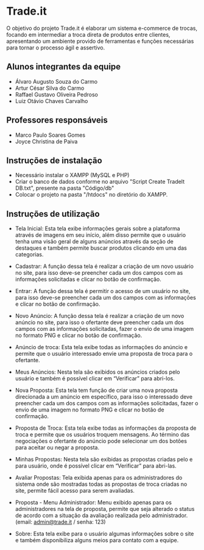 # Trade.it

O objetivo do projeto Trade.it é elaborar um sistema e-commerce de trocas, focando em intermediar a troca direta de produtos entre clientes, apresentando um ambiente provido de ferramentas e funções necessárias para tornar o processo ágil e assertivo.  

## Alunos integrantes da equipe

* Álvaro Augusto Souza do Carmo
* Artur César Silva do Carmo
* Raffael Gustavo Oliveira Pedroso
* Luiz Otávio Chaves Carvalho

## Professores responsáveis

* Marco Paulo Soares Gomes
* Joyce Christina de Paiva

## Instruções de instalação

* Necessário instalar o XAMPP (MySQL e PHP)
* Criar o banco de dados conforme no arquivo "Script Create TradeIt DB.txt", presente na pasta "Código/db"
* Colocar o projeto na pasta "/htdocs" no diretório do XAMPP.

## Instruções de utilização

* Tela Inicial: Esta tela exibe informações gerais sobre a plataforma através de imagens em seu início, além disso permite que o usuário tenha uma visão geral de alguns anúncios através da seção de destaques e também permite buscar produtos clicando em uma das categorias.

* Cadastrar: A função dessa tela é realizar a criação de um novo usuário no site, para isso deve-se preencher cada um dos campos com as informações solicitadas e clicar no botão de confirmação.

* Entrar: A função dessa tela é permitir o acesso de um usuário no site, para isso deve-se preencher cada um dos campos com as informações e clicar no botão de confirmação.

* Novo Anúncio: A função dessa tela é realizar a criação de um novo anúncio no site, para isso o ofertante deve preencher cada um dos campos com as informações solicitadas, fazer o envio de uma imagem no formato PNG e clicar no botão de confirmação.

* Anúncio de troca: Esta tela exibe todas as informações do anúncio e permite que o usuário interessado envie uma proposta de troca para o ofertante.

* Meus Anúncios: Nesta tela são exibidos os anúncios criados pelo usuário e também é possível clicar em “Verificar” para abri-los.

* Nova Proposta: Esta tela tem função de criar uma nova proposta direcionada a um anúncio em específico, para isso o interessado deve preencher cada um dos campos com as informações solicitadas, fazer o envio de uma imagem no formato PNG e clicar no botão de confirmação.

* Proposta de Troca: Esta tela exibe todas as informações da proposta de troca e permite que os usuários troquem mensagens. Ao término das negociações o ofertante do anúncio pode selecionar um dos botões para aceitar ou negar a proposta.

* Minhas Propostas: Nesta tela são exibidas as propostas criadas pelo e para usuário, onde é possível clicar em “Verificar” para abri-las.

* Avaliar Propostas: Tela exibida apenas para os administradores do sistema onde são mostradas todas as propostas de troca criadas no site, permite fácil acesso para serem avaliadas.

* Proposta - Menu Administrador: Menu exibido apenas para os administradores na tela de proposta, permite que seja alterado o status de acordo com a situação da avaliação realizada pelo administrador. (email: admin@trade.it / senha: 123)

* Sobre: Esta tela exibe para o usuário algumas informações sobre o site e também disponibiliza alguns meios para contato com a equipe.

